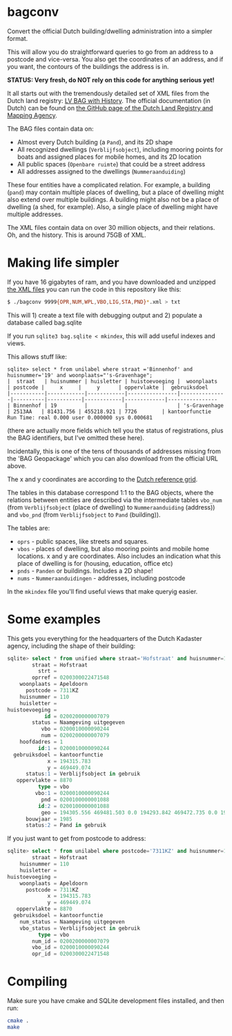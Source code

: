 # bagconv
Convert the official Dutch building/dwelling administration into a simpler format.

This will allow you do straightforward queries to go from an address to a postcode and vice-versa. You also get the coordinates of an address, and if you want, the contours of the buildings the address is in.

**STATUS: Very fresh, do NOT rely on this code for anything serious yet!**

It all starts out with the tremendously detailed set of XML files from the Dutch
land registry: [LV BAG with History](https://service.pdok.nl/lv/bag/atom/bag.xml).
The official documentation (in Dutch) can be found on [the GitHub page of
the Dutch Land Registry and Mapping
Agency](https://imbag.github.io/praktijkhandleiding/).

The BAG files contain data on:

 * Almost every Dutch building (a `Pand`), and its 2D shape
 * All recognized dwellings (`Verblijfsobject`), including mooring points
   for boats and assigned places for mobile homes, and its 2D location
 * All public spaces (`Openbare ruimte`) that could be a street address
 * All addresses assigned to the dwellings (`Nummeraanduiding`)

These four entities have a complicated relation. For example, a building
(`pand`) may contain multiple places of dwelling, but a place of dwelling
might also extend over multiple buildings. A building might also not be a
place of dwelling (a shed, for example). Also, a single place of dwelling
might have multiple addresses.

The XML files contain data on over 30 million objects, and their relations.
Oh, and the history. This is around 75GB of XML.

# Making life simpler
If you have 16 gigabytes of ram, and you have downloaded and unzipped [the
XML
files](https://service.pdok.nl/lv/bag/atom/downloads/lvbag-extract-nl.zip)
you can run the code in this repository like this:

```bash
$ ./bagconv 9999{OPR,NUM,WPL,VBO,LIG,STA,PND}*.xml > txt
```

This will 1) create a text file with debugging output and 2) populate a
database called bag.sqlite

If you run `sqlite3 bag.sqlite < mkindex`,  this will add useful indexes and
views.

This allows stuff like:

```
sqlite> select * from unilabel where straat ='Binnenhof' and huisnummer='19' and woonplaats="'s-Gravenhage";
|  straat   | huisnummer | huisletter | huistoevoeging |  woonplaats   | postcode |     x     |     y      | oppervlakte |  gebruiksdoel  
|-----------|------------|------------|----------------|---------------|----------|-----------|------------|-------------|----------------
| Binnenhof | 19         |            |                | 's-Gravenhage | 2513AA   | 81431.756 | 455218.921 | 7726        | kantoorfunctie 
Run Time: real 0.000 user 0.000000 sys 0.000681
```
(there are actually more fields which tell you the status of registrations,
plus the BAG identifiers, but I've omitted these here).

Incidentally, this is one of the tens of thousands of addresses missing from
the 'BAG Geopackage' which you can also download from the official URL
above. 

The x and y coordinates are according to the [Dutch reference
grid](https://nl.wikipedia.org/wiki/Rijksdriehoeksco%C3%B6rdinaten).

The tables in this database correspond 1:1 to the BAG objects, where the
relations between entities are described via the intermediate tables
`vbo_num` (from `Verblijfsobject` (place of dwelling) to `Nummeraanduiding`
(address)) and `vbo_pnd` (from `Verblijfsobject` to `Pand` (building)).

The tables are:

 * `oprs` - public spaces, like streets and squares. 
 * `vbos` - places of dwelling, but also mooring points and mobile home
   locations. x and y are coordinates. Also includes an indication what this
   place of dwelling is for (housing, education, office etc)
 * `pnds` - `Panden` or buildings. Includes a 2D shape!
 * `nums` - `Nummeraanduidingen` - addresses, including postcode

In the `mkindex` file you'll find useful views that make queryig easier.

# Some examples

This gets you everything for the headquarters of the Dutch Kadaster agency, including the shape of their building:
```sql
sqlite> select * from unified where straat='Hofstraat' and huisnummer=110 and woonplaats='Apeldoorn';
        straat = Hofstraat
          strt = 
        oprref = 0200300022471548
    woonplaats = Apeldoorn
      postcode = 7311KZ
    huisnummer = 110
    huisletter = 
huistoevoeging = 
            id = 0200200000007079
        status = Naamgeving uitgegeven
           vbo = 0200010000090244
           num = 0200200000007079
    hoofdadres = 1
          id:1 = 0200010000090244
  gebruiksdoel = kantoorfunctie
             x = 194315.783
             y = 469449.074
      status:1 = Verblijfsobject in gebruik
   oppervlakte = 8870
          type = vbo
         vbo:1 = 0200010000090244
           pnd = 0200100000001088
          id:2 = 0200100000001088
           geo = 194305.556 469481.503 0.0 194293.842 469472.735 0.0 194299.704 469458.128 0.0 194308.96 469435.067 0.0 194314.846 469437.415 0.0 194313.03 469441.967 0.0 194315.389 469442.923 0.0 194318.6 469438.659 0.0 194322.608 469441.677 0.0 194330.846 469447.881 0.0 194327.825 469451.891 0.0 194320.342 469461.906 0.0 194307.626 469478.806 0.0 194306.163 469480.712 0.0 194305.556 469481.503 0.0
      bouwjaar = 1985
      status:2 = Pand in gebruik
```

If you just want to get from postcode to address:

```sql
sqlite> select * from unilabel where postcode='7311KZ' and huisnummer=110;
        straat = Hofstraat
    huisnummer = 110
    huisletter = 
huistoevoeging = 
    woonplaats = Apeldoorn
      postcode = 7311KZ
             x = 194315.783
             y = 469449.074
   oppervlakte = 8870
  gebruiksdoel = kantoorfunctie
    num_status = Naamgeving uitgegeven
    vbo_status = Verblijfsobject in gebruik
          type = vbo
        num_id = 0200200000007079
        vbo_id = 0200010000090244
        opr_id = 0200300022471548
```


# Compiling
Make sure you have cmake and SQLite development files installed, and then run:

```bash
cmake .
make
```

